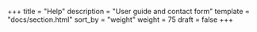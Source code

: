 +++
title = "Help"
description = "User guide and contact form"
template = "docs/section.html"
sort_by = "weight"
weight = 75
draft = false
+++
